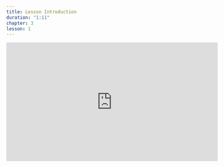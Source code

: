 ```yaml
---
title: Lesson Introduction
duration: "1:11"
chapter: 3
lesson: 1
---
```


<iframe width="560" height="315" src="https://www.youtube.com/embed/FS6b7gvLnKk" title="YouTube video player" frameborder="0" allow="accelerometer; autoplay; clipboard-write; encrypted-media; gyroscope; picture-in-picture; web-share" allowfullscreen></iframe>